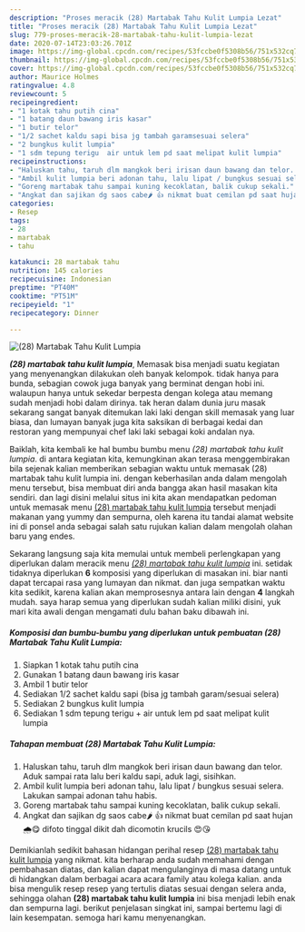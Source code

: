 ```yaml
---
description: "Proses meracik (28) Martabak Tahu Kulit Lumpia Lezat"
title: "Proses meracik (28) Martabak Tahu Kulit Lumpia Lezat"
slug: 779-proses-meracik-28-martabak-tahu-kulit-lumpia-lezat
date: 2020-07-14T23:03:26.701Z
image: https://img-global.cpcdn.com/recipes/53fccbe0f5308b56/751x532cq70/28-martabak-tahu-kulit-lumpia-foto-resep-utama.jpg
thumbnail: https://img-global.cpcdn.com/recipes/53fccbe0f5308b56/751x532cq70/28-martabak-tahu-kulit-lumpia-foto-resep-utama.jpg
cover: https://img-global.cpcdn.com/recipes/53fccbe0f5308b56/751x532cq70/28-martabak-tahu-kulit-lumpia-foto-resep-utama.jpg
author: Maurice Holmes
ratingvalue: 4.8
reviewcount: 5
recipeingredient:
- "1 kotak tahu putih cina"
- "1 batang daun bawang iris kasar"
- "1 butir telor"
- "1/2 sachet kaldu sapi bisa jg tambah garamsesuai selera"
- "2 bungkus kulit lumpia"
- "1 sdm tepung terigu  air untuk lem pd saat melipat kulit lumpia"
recipeinstructions:
- "Haluskan tahu, taruh dlm mangkok beri irisan daun bawang dan telor. Aduk sampai rata lalu beri kaldu sapi, aduk lagi, sisihkan."
- "Ambil kulit lumpia beri adonan tahu, lalu lipat / bungkus sesuai selera. Lakukan sampai adonan tahu habis."
- "Goreng martabak tahu sampai kuning kecoklatan, balik cukup sekali."
- "Angkat dan sajikan dg saos cabe🌶 👍 nikmat buat cemilan pd saat hujan 🌧😋 difoto tinggal dikit dah dicomotin krucils 😍😘"
categories:
- Resep
tags:
- 28
- martabak
- tahu

katakunci: 28 martabak tahu 
nutrition: 145 calories
recipecuisine: Indonesian
preptime: "PT40M"
cooktime: "PT51M"
recipeyield: "1"
recipecategory: Dinner

---
```



![(28) Martabak Tahu Kulit Lumpia](https://img-global.cpcdn.com/recipes/53fccbe0f5308b56/751x532cq70/28-martabak-tahu-kulit-lumpia-foto-resep-utama.jpg)

<b><i>(28) martabak tahu kulit lumpia</i></b>, Memasak bisa menjadi suatu kegiatan yang menyenangkan dilakukan oleh banyak kelompok. tidak hanya para bunda, sebagian cowok juga banyak yang berminat dengan hobi ini. walaupun hanya untuk sekedar berpesta dengan kolega atau memang sudah menjadi hobi dalam dirinya. tak heran dalam dunia juru masak sekarang sangat banyak ditemukan laki laki dengan skill memasak yang luar biasa, dan lumayan banyak juga kita saksikan di berbagai kedai dan restoran yang mempunyai chef laki laki sebagai koki andalan nya.

Baiklah, kita kembali ke hal bumbu bumbu menu <i>(28) martabak tahu kulit lumpia</i>. di antara kegiatan kita, kemungkinan akan terasa menggembirakan bila sejenak kalian memberikan sebagian waktu untuk memasak (28) martabak tahu kulit lumpia ini. dengan keberhasilan anda dalam mengolah menu tersebut, bisa membuat diri anda bangga akan hasil masakan kita sendiri. dan lagi disini melalui situs ini kita akan mendapatkan pedoman untuk memasak menu <u>(28) martabak tahu kulit lumpia</u> tersebut menjadi makanan yang yummy dan sempurna, oleh karena itu tandai alamat website ini di ponsel anda sebagai salah satu rujukan kalian dalam mengolah olahan baru yang endes.




Sekarang langsung saja kita memulai untuk membeli perlengkapan yang diperlukan dalam meracik menu <u><i>(28) martabak tahu kulit lumpia</i></u> ini. setidak tidaknya diperlukan <b>6</b> komposisi yang diperlukan di masakan ini. biar nanti dapat tercapai rasa yang lumayan dan nikmat. dan juga sempatkan waktu kita sedikit, karena kalian akan memprosesnya antara lain dengan <b>4</b> langkah mudah. saya harap semua yang diperlukan sudah kalian miliki disini, yuk mari kita awali dengan mengamati dulu bahan baku dibawah ini.

<!--inarticleads1-->

##### Komposisi dan bumbu-bumbu yang diperlukan untuk pembuatan (28) Martabak Tahu Kulit Lumpia:

1. Siapkan 1 kotak tahu putih cina
1. Gunakan 1 batang daun bawang iris kasar
1. Ambil 1 butir telor
1. Sediakan 1/2 sachet kaldu sapi (bisa jg tambah garam/sesuai selera)
1. Sediakan 2 bungkus kulit lumpia
1. Sediakan 1 sdm tepung terigu + air untuk lem pd saat melipat kulit lumpia




<!--inarticleads2-->

##### Tahapan membuat (28) Martabak Tahu Kulit Lumpia:

1. Haluskan tahu, taruh dlm mangkok beri irisan daun bawang dan telor. Aduk sampai rata lalu beri kaldu sapi, aduk lagi, sisihkan.
1. Ambil kulit lumpia beri adonan tahu, lalu lipat / bungkus sesuai selera. Lakukan sampai adonan tahu habis.
1. Goreng martabak tahu sampai kuning kecoklatan, balik cukup sekali.
1. Angkat dan sajikan dg saos cabe🌶 👍 nikmat buat cemilan pd saat hujan 🌧😋 difoto tinggal dikit dah dicomotin krucils 😍😘




Demikianlah sedikit bahasan hidangan perihal resep <u>(28) martabak tahu kulit lumpia</u> yang nikmat. kita berharap anda sudah memahami dengan pembahasan diatas, dan kalian dapat mengulanginya di masa datang untuk di hidangkan dalam berbagai acara acara family atau kolega kalian. anda bisa mengulik resep resep yang tertulis diatas sesuai dengan selera anda, sehingga olahan <b>(28) martabak tahu kulit lumpia</b> ini bisa menjadi lebih enak dan sempurna lagi. berikut penjelasan singkat ini, sampai bertemu lagi di lain kesempatan. semoga hari kamu menyenangkan.
